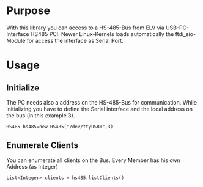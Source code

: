 Purpose
=======
With this library you can access to a HS-485-Bus from ELV via USB-PC-Interface HS485 PCI. 
Newer Linux-Kernels loads automatically the ftdi_sio-Module for access the interface as Serial Port.

Usage
=====

Initialize
----------
The PC needs also a address on the HS-485-Bus for communication. While initializing you have to define the Serial interface and the 
local address on the bus (in this example 3).

    HS485 hs485=new HS485("/dev/ttyUSB0",3)
    

Enumerate Clients
-----------------
You can enumerate all clients on the Bus. Every Member has his own Address (as Integer)

	List<Integer> clients = hs485.listClients()